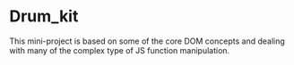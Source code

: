 # Drum_kit
This mini-project is based on some of the core DOM concepts and dealing with many of the complex type of JS function manipulation.
